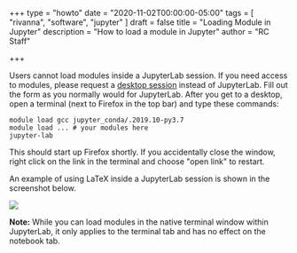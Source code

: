 +++
type = "howto"
date = "2020-11-02T00:00:00-05:00"
tags = [
  "rivanna", "software", "jupyter"
]
draft = false
title = "Loading Module in Jupyter"
description = "How to load a module in Jupyter"
author = "RC Staff"

+++

Users cannot load modules inside a JupyterLab session. If you need access to modules, please request a [desktop session](https://rivanna-portal.hpc.virginia.edu/pun/sys/dashboard/batch_connect/sys/uva_desktop/session_contexts/new) instead of JupyterLab. Fill out the form as you normally would for JupyterLab. After you get to a desktop, open a terminal (next to Firefox in the top bar) and type these commands:

```
module load gcc jupyter_conda/.2019.10-py3.7
module load ... # your modules here
jupyter-lab
```

This should start up Firefox shortly. If you accidentally close the window, right click on the link in the terminal and choose "open link" to restart.

An example of using LaTeX inside a JupyterLab session is shown in the screenshot below.

<img src="/images/howtos/jupyter-latex.png">

**Note:** While you can load modules in the native terminal window within JupyterLab, it only applies to the terminal tab and has no effect on the notebook tab.
